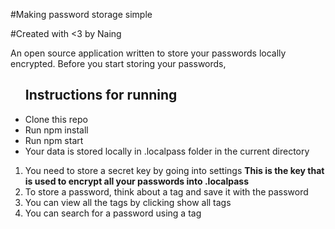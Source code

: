 #Making password storage simple

#Created with <3 by Naing 

An open source application written to store your passwords locally encrypted.
Before you start storing your passwords,
<ul>
  <h2>Instructions for running</h2>
  <li>Clone this repo</li>
  <li>Run npm install</li>
  <li>Run npm start</li>
  <li>Your data is stored locally in .localpass folder in the current directory</li>
</ul>

<ol>
  <li> You need to store a secret key by going into settings
        <strong>This is the key that is used to encrypt all your passwords into .localpass</strong>
  </li>
  <li> To store a password, think about a tag and save it with the password</li>
  <li> You can view all the tags by clicking show all tags</li>
  <li> You can search for a password using a tag</li>
</ol>

